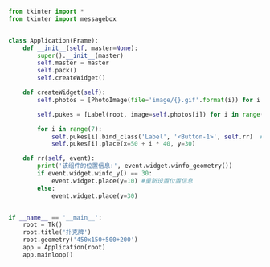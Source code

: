 
<BlogInfo title="21.扑克牌place布局管理" author="白日梦想猿" pv=0 read_times=0 pre_cost_time=0分49秒 category="GUI编程" tag_list="['GUI编程']" create_time="2020.06.28 16:11:51" update_time="2020.06.28 17:15:58" />

```python
from tkinter import *
from tkinter import messagebox


class Application(Frame):
    def __init__(self, master=None):
        super().__init__(master)
        self.master = master
        self.pack()
        self.createWidget()

    def createWidget(self):
        self.photos = [PhotoImage(file='image/{}.gif'.format(i)) for i in ['a', 'b', 'c', 'd', 'e', 'f', 'g']]

        self.pukes = [Label(root, image=self.photos[i]) for i in range(7)]

        for i in range(7):
            self.pukes[i].bind_class('Label', '<Button-1>', self.rr)  # 事件绑定(按事件类型绑定)
            self.pukes[i].place(x=50 + i * 40, y=30)

    def rr(self, event):
        print('该组件的位置信息:', event.widget.winfo_geometry())
        if event.widget.winfo_y() == 30:
            event.widget.place(y=10) #重新设置位置信息
        else:
            event.widget.place(y=30)


if __name__ == '__main__':
    root = Tk()
    root.title('扑克牌')
    root.geometry('450x150+500+200')
    app = Application(root)
    app.mainloop()

```
